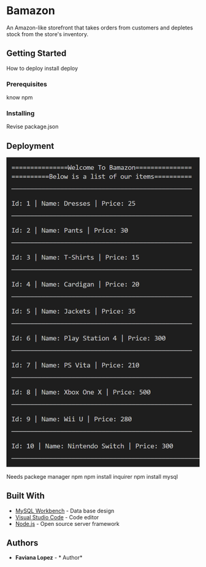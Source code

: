 # Bamazon

An Amazon-like storefront that takes orders from customers and depletes stock from the store's inventory.

## Getting Started

How to deploy
install
deploy

### Prerequisites

know npm

### Installing

Revise package.json

## Deployment

![image](images/part1.png)

Needs packege manager npm
npm install inquirer
npm install mysql

## Built With

* [MySQL Workbench](https://www.mysql.com/products/workbench/) - Data base design
* [Visual Studio Code](https://code.visualstudio.com/) - Code editor
* [Node.js](https://nodejs.org/) - Open source server framework

## Authors

* **Faviana Lopez** - * Author* 
